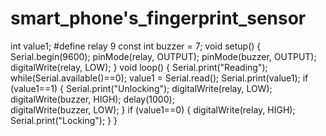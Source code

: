 # smart_phone's_fingerprint_sensor
int value1;
#define relay 9
const int buzzer = 7; 
void setup()
{
    Serial.begin(9600);
    pinMode(relay, OUTPUT);
    pinMode(buzzer, OUTPUT); 
    digitalWrite(relay, LOW);
}
void loop()
{
  Serial.print("Reading");
  while(Serial.available()==0);
  value1 = Serial.read();
  Serial.print(value1);
  if (value1==1)
  { 
    Serial.print("Unlocking");
    digitalWrite(relay, LOW);
    digitalWrite(buzzer, HIGH); 
    delay(1000);        
    digitalWrite(buzzer, LOW); 
  }
  if (value1==0)
  {
      digitalWrite(relay, HIGH);
      Serial.print("Locking");
  }
}
